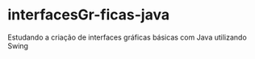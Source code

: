 # interfacesGr-ficas-java
Estudando a criação de interfaces gráficas básicas com Java utilizando Swing
